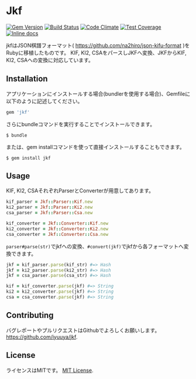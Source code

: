 # Jkf
[![Gem Version](https://badge.fury.io/rb/jkf.svg)](https://badge.fury.io/rb/jkf) [![Build Status](https://travis-ci.org/iyuuya/jkf.svg?branch=master)](https://travis-ci.org/iyuuya/jkf) [![Code Climate](https://codeclimate.com/github/iyuuya/jkf/badges/gpa.svg)](https://codeclimate.com/github/iyuuya/jkf) [![Test Coverage](https://codeclimate.com/github/iyuuya/jkf/badges/coverage.svg)](https://codeclimate.com/github/iyuuya/jkf/coverage) [![Inline docs](http://inch-ci.org/github/iyuuya/jkf.svg?branch=develop)](http://inch-ci.org/github/iyuuya/jkf)

jkfはJSON棋譜フォーマット( https://github.com/na2hiro/json-kifu-format )をRubyに移植したものです。
KIF, KI2, CSAをパースしJKFへ変換、JKFからKIF, KI2, CSAへの変換に対応しています。

## Installation

アプリケーションにインストールする場合(bundlerを使用する場合)、Gemfileに以下のように記述してください。

```ruby
gem 'jkf'
```

さらにbundleコマンドを実行することでインストールできます。

    $ bundle

または、gem installコマンドを使って直接インストールすることもできます。

    $ gem install jkf

## Usage

KIF, KI2, CSAそれぞれParserとConverterが用意してあります。

```ruby
kif_parser = Jkf::Parser::Kif.new
ki2_parser = Jkf::Parser::Ki2.new
csa_parser = Jkf::Parser::Csa.new
```

```ruby
kif_converter = Jkf::Converter::Kif.new
ki2_converter = Jkf::Converter::Ki2.new
csa_converter = Jkf::Converter::Csa.new
```

`parser#parse(str)`でjkfへの変換、`#convert(jkf)`でjkfから各フォーマットへ変換できます。

```ruby
jkf = kif_parser.parse(kif_str) #=> Hash
jkf = ki2_parser.parse(ki2_str) #=> Hash
jkf = csa_parser.parse(csa_str) #=> Hash
```

```ruby
kif = kif_converter.parse(jkf) #=> String
ki2 = ki2_converter.parse(jkf) #=> String
csa = csa_converter.parse(jkf) #=> String
```

## Contributing

バグレポートやプルリクエストはGithubでよろしくお願いします。
https://github.com/iyuuya/jkf.

## License

ライセンスはMITです。
[MIT License](http://opensource.org/licenses/MIT).

